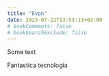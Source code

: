 ```yaml
---
title: "Evpn"
date: 2023-07-22T13:53:13+02:00
# bookComments: false
# bookSearchExclude: false
---
```



Some text

Fantastica tecnologia